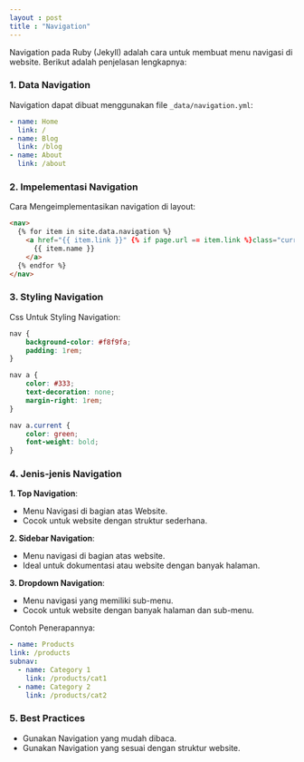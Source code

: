 ```yaml
---
layout : post
title : "Navigation"
---
```


Navigation pada Ruby (Jekyll) adalah cara untuk membuat menu navigasi di website. Berikut adalah penjelasan lengkapnya:

### 1. Data Navigation
Navigation dapat dibuat menggunakan file `_data/navigation.yml`:

```yaml
- name: Home
  link: /
- name: Blog
  link: /blog
- name: About
  link: /about
```

### 2. Impelementasi Navigation
Cara Mengeimplementasikan navigation di layout:
```html
<nav>
  {% for item in site.data.navigation %}
    <a href="{{ item.link }}" {% if page.url == item.link %}class="current"{% endif %}>
      {{ item.name }}
    </a>
  {% endfor %}
</nav>
```

### 3. Styling Navigation
Css Untuk Styling Navigation:
```css
nav {
    background-color: #f8f9fa;
    padding: 1rem;
}

nav a {
    color: #333;
    text-decoration: none;
    margin-right: 1rem;
}

nav a.current {
    color: green;
    font-weight: bold;
}
```

### 4. Jenis-jenis Navigation
**1. Top Navigation**:
  - Menu Navigasi di bagian atas Website.
  - Cocok untuk website dengan struktur sederhana. 

**2. Sidebar Navigation**:
  - Menu navigasi di bagian atas website.
  - Ideal untuk dokumentasi atau website dengan banyak halaman.

**3. Dropdown Navigation**:
  - Menu navigasi yang memiliki sub-menu.
  - Cocok untuk website dengan banyak halaman dan sub-menu.

  Contoh Penerapannya:  
```yaml
- name: Products
link: /products
subnav:
  - name: Category 1
    link: /products/cat1
  - name: Category 2
    link: /products/cat2
```

### 5. Best Practices
- Gunakan Navigation yang mudah dibaca.
- Gunakan Navigation yang sesuai dengan struktur website.
